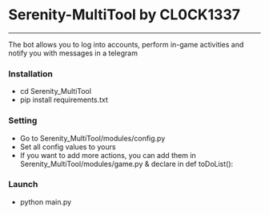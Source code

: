 # Serenity-MultiTool by CL0CK1337
_______________________________
The bot allows you to log into accounts, 
perform in-game activities and 
notify you with messages in a telegram

### Installation
* cd Serenity_MultiTool
* pip install requirements.txt

### Setting
* Go to Serenity_MultiTool/modules/config.py
* Set all config values ​​to yours
* If you want to add more actions, you can add them in Serenity_MultiTool/modules/game.py & declare in def toDoList():

### Launch
* python main.py
